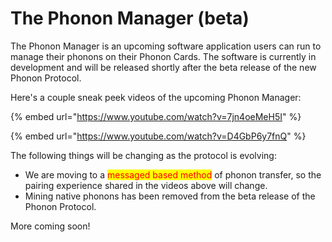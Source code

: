 # The Phonon Manager (beta)

The Phonon Manager is an upcoming software application users can run to manage their phonons on their Phonon Cards.  The software is currently in development and will be released shortly after the beta release of the new Phonon Protocol.

Here's a couple sneak peek videos of the upcoming Phonon Manager:

{% embed url="https://www.youtube.com/watch?v=7jn4oeMeH5I" %}

{% embed url="https://www.youtube.com/watch?v=D4GbP6y7fnQ" %}

The following things will be changing as the protocol is evolving:

* We are moving to a <mark style="color:red;">messaged based method</mark> of phonon transfer, so the pairing experience shared in the videos above will change.
* Mining native phonons has been removed from the beta release of the Phonon Protocol.

More coming soon!
